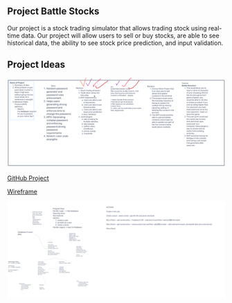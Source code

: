 ## Project Battle Stocks

Our project is a stock trading simulator that allows trading stock using real-time data. Our project will allow  users to sell or buy stocks, are able to see historical data, the ability to see stock price prediction, and input validation.

## Project Ideas

![Project Ideas](./images/project-ideas.png)

[GitHub Project](https://github.com/orgs/battlestocks/projects/1?add_cards_query=is%3Aopen)

[Wireframe](./images/wireframe.png)

![Project Planning](./images/project-plan.png)

